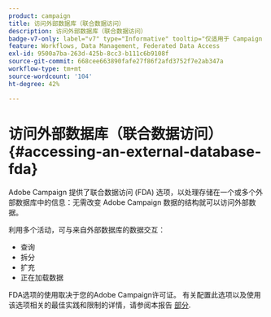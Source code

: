 ```yaml
---
product: campaign
title: 访问外部数据库（联合数据访问）
description: 访问外部数据库（联合数据访问）
badge-v7-only: label="v7" type="Informative" tooltip="仅适用于 Campaign Classic v7"
feature: Workflows, Data Management, Federated Data Access
exl-id: 9500a7ba-263d-425b-8cc3-b111c6b9108f
source-git-commit: 668cee663890fafe27f86f2afd3752f7e2ab347a
workflow-type: tm+mt
source-wordcount: '104'
ht-degree: 42%

---
```


# 访问外部数据库（联合数据访问）{#accessing-an-external-database-fda}



Adobe Campaign 提供了联合数据访问 (FDA) 选项，以处理存储在一个或多个外部数据库中的信息：无需改变 Adobe Campaign 数据的结构就可以访问外部数据。

利用多个活动，可与来自外部数据库的数据交互：

* 查询
* 拆分
* 扩充
* 正在加载数据

FDA选项的使用取决于您的Adobe Campaign许可证。 有关配置此选项以及使用该选项相关的最佳实践和限制的详情，请参阅本报告 [部分](../../installation/using/about-fda.md).
